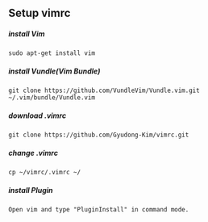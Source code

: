 ## Setup vimrc

##### install Vim

	sudo apt-get install vim

##### install Vundle(Vim Bundle)

	git clone https://github.com/VundleVim/Vundle.vim.git ~/.vim/bundle/Vundle.vim

##### download .vimrc
  
	git clone https://github.com/Gyudong-Kim/vimrc.git

##### change .vimrc
  
	cp ~/vimrc/.vimrc ~/

##### install Plugin
  
	Open vim and type "PluginInstall" in command mode.
